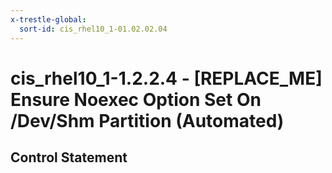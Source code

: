 ```yaml
---
x-trestle-global:
  sort-id: cis_rhel10_1-01.02.02.04
---
```


# cis_rhel10_1-1.2.2.4 - \[REPLACE_ME\] Ensure Noexec Option Set On /Dev/Shm Partition (Automated)

## Control Statement
